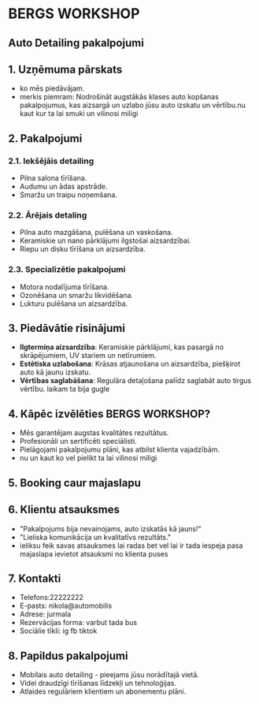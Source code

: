 # BERGS WORKSHOP
## Auto Detailing pakalpojumi

## 1. Uzņēmuma pārskats
- ko mēs piedāvājam.
- merkis piemram: Nodrošināt augstākās klases auto kopšanas pakalpojumus, kas aizsargā un uzlabo jūsu auto izskatu un vērtību.nu kaut kur ta lai smuki un vilinosi miligi

## 2. Pakalpojumi
### 2.1. Iekšējāis detailing
- Pilna salona tīrīšana.
- Audumu un ādas apstrāde.
- Smaržu un traipu noņemšana.

### 2.2. Ārējais detaling
- Pilna auto mazgāšana, pulēšana un vaskošana.
- Keramiskie un nano pārklājumi ilgstošai aizsardzībai.
- Riepu un disku tīrīšana un aizsardzība.

### 2.3. Specializētie pakalpojumi
- Motora nodalījuma tīrīšana.
- Ozonēšana un smaržu likvidēšana.
- Lukturu pulēšana un aizsardzība.

## 3. Piedāvātie risinājumi
- **Ilgtermiņa aizsardzība**: Keramiskie pārklājumi, kas pasargā no skrāpējumiem, UV stariem un netīrumiem.
- **Estētiska uzlabošana**: Krāsas atjaunošana un aizsardzība, piešķirot auto kā jaunu izskatu.
- **Vērtības saglabāšana**: Regulāra detaļošana palīdz saglabāt auto tirgus vērtību. laikam ta bija gugle

## 4. Kāpēc izvēlēties BERGS WORKSHOP?
- Mēs garantējam augstas kvalitātes rezultātus.
- Profesionāli un sertificēti speciālisti.
- Pielāgojami pakalpojumu plāni, kas atbilst klienta vajadzībām.
- nu un kaut ko vel pielikt ta lai vilinosi miligi

## 5. Booking caur majaslapu

## 6. Klientu atsauksmes
- "Pakalpojums bija nevainojams, auto izskatās kā jauns!"
- "Lieliska komunikācija un kvalitatīvs rezultāts."
- ieliksu feik savas atsauksmes lai radas bet vel lai ir tada iespeja pasa majaslapa ievietot atsauksmi no klienta puses

## 7. Kontakti
- Telefons:22222222
- E-pasts: nikola@automobilis
- Adrese: jurmala
- Rezervācijas forma: varbut tada bus
- Sociālie tīkli: ig fb tiktok

## 8. Papildus pakalpojumi
- Mobilais auto detailing - pieejams jūsu norādītajā vietā.
- Videi draudzīgi tīrīšanas līdzekļi un tehnoloģijas.
- Atlaides regulāriem klientiem un abonementu plāni.
